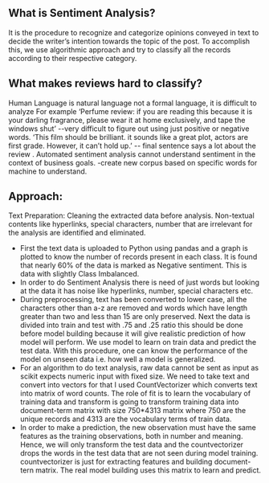 ## What is Sentiment Analysis?
It is the procedure to recognize and categorize opinions conveyed in text to decide the writer’s intention towards the topic of the post.
To accomplish this, we use algorithmic approach and try to classify all the records according to their respective category. 

## What makes reviews hard to classify?
Human Language is natural language not a formal language, it is difficult to analyze
For example
 ‘Perfume review: if you are reading this because it is your darling fragrance, please wear it at home exclusively, and tape the windows shut’ --very difficult to figure out using just positive or negative words.
‘This film should be brilliant. it sounds like a great plot, actors are first grade. However, it can’t hold up.’  -- final sentence says a lot about the review	.
Automated sentiment analysis cannot understand sentiment in the context of business goals. -create new corpus based on specific words for machine to understand.

## Approach:
Text Preparation: Cleaning the extracted data before analysis. Non-textual contents like hyperlinks, special characters, number that are irrelevant for the analysis are identified and eliminated.
-	First the text data is uploaded to Python using pandas and a graph is plotted to know the number of records present in each class. It is found that nearly 60% of the data is marked as Negative sentiment. This is data with slightly Class Imbalanced.
-	In order to do Sentiment Analysis there is need of just words but looking at the data it has noise like hyperlinks, number, special characters etc. 
-	During preprocessing, text has been converted to lower case, all the characters other than a-z are removed and words which have length greater than two and less than 15 are only preserved. Next the data is divided into train and test with .75 and .25 ratio this should be done before model building because it will give realistic prediction of how model will perform. We use model to learn on train data and predict the test data. With this procedure, one can know the performance of the model on unseen data i.e. how well a model is generalized.
-	For an algorithm to do text analysis, raw data cannot be sent as input as scikit expects numeric input with fixed size. We need to take text and convert into vectors for that I used CountVectorizer which converts text into matrix of word counts. The role of fit is to learn the vocabulary of training data and transform is going to transform training data into document-term matrix with size 750*4313 matrix where 750 are the unique records and 4313 are the vocabulary terms of train data. 
-	In order to make a prediction, the new observation must have the same features as the training observations, both in number and meaning. Hence, we will only transform the test data and the countvectorizer drops the words in the test data that are not seen during model training. countvectorizer is just for extracting features and building document-tern matrix. The real model building uses this matrix to learn and predict.
